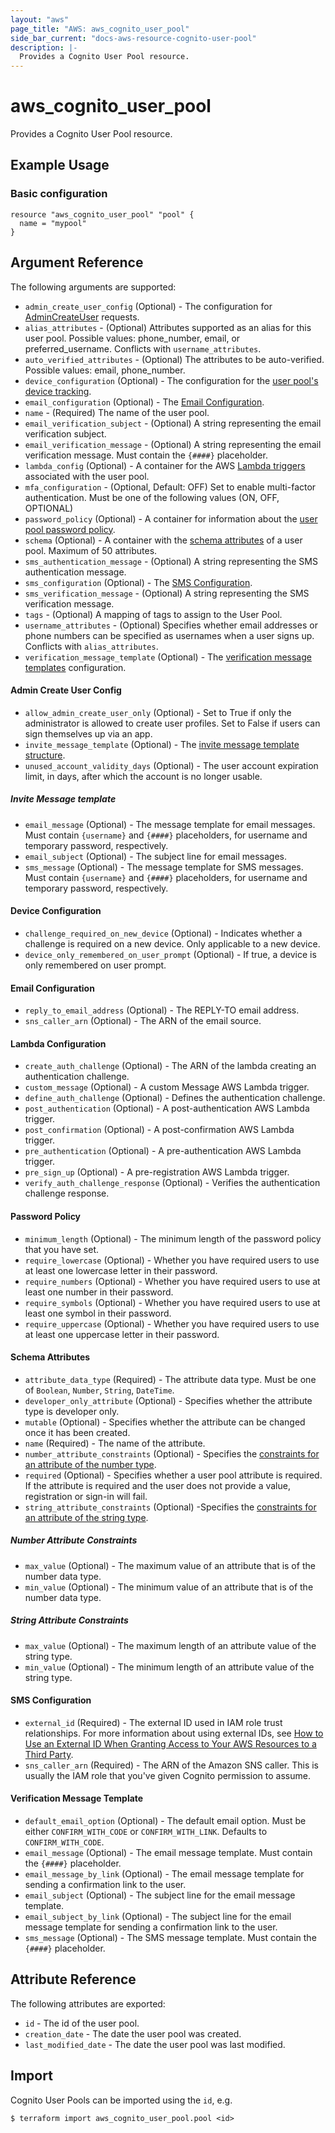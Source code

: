 ```yaml
---
layout: "aws"
page_title: "AWS: aws_cognito_user_pool"
side_bar_current: "docs-aws-resource-cognito-user-pool"
description: |-
  Provides a Cognito User Pool resource.
---
```


# aws_cognito_user_pool

Provides a Cognito User Pool resource.

## Example Usage

### Basic configuration

```hcl
resource "aws_cognito_user_pool" "pool" {
  name = "mypool"
}
```

## Argument Reference

The following arguments are supported:

* `admin_create_user_config` (Optional) - The configuration for [AdminCreateUser](#admin-create-user-config) requests.
* `alias_attributes` - (Optional) Attributes supported as an alias for this user pool. Possible values: phone_number, email, or preferred_username. Conflicts with `username_attributes`.
* `auto_verified_attributes` - (Optional) The attributes to be auto-verified. Possible values: email, phone_number.
* `device_configuration` (Optional) - The configuration for the [user pool's device tracking](#device-configuration).
* `email_configuration` (Optional) - The [Email Configuration](#email-configuration).
* `name` - (Required) The name of the user pool.
* `email_verification_subject` - (Optional) A string representing the email verification subject.
* `email_verification_message` - (Optional) A string representing the email verification message. Must contain the `{####}` placeholder.
* `lambda_config` (Optional) - A container for the AWS [Lambda triggers](#lambda-configuration) associated with the user pool.
* `mfa_configuration` - (Optional, Default: OFF) Set to enable multi-factor authentication. Must be one of the following values (ON, OFF, OPTIONAL)
* `password_policy` (Optional) - A container for information about the [user pool password policy](#password-policy).
* `schema` (Optional) - A container with the [schema attributes](#schema-attributes) of a user pool. Maximum of 50 attributes.
* `sms_authentication_message` - (Optional) A string representing the SMS authentication message.
* `sms_configuration` (Optional) - The [SMS Configuration](#sms-configuration).
* `sms_verification_message` - (Optional) A string representing the SMS verification message.
* `tags` - (Optional) A mapping of tags to assign to the User Pool.
* `username_attributes` - (Optional) Specifies whether email addresses or phone numbers can be specified as usernames when a user signs up. Conflicts with `alias_attributes`.
* `verification_message_template` (Optional) - The [verification message templates](#verification-message-template) configuration.

#### Admin Create User Config

  * `allow_admin_create_user_only` (Optional) - Set to True if only the administrator is allowed to create user profiles. Set to False if users can sign themselves up via an app.
  * `invite_message_template` (Optional) - The [invite message template structure](#invite-message-template).
  * `unused_account_validity_days` (Optional) - The user account expiration limit, in days, after which the account is no longer usable.

##### Invite Message template

  * `email_message` (Optional) - The message template for email messages. Must contain `{username}` and `{####}` placeholders, for username and temporary password, respectively.
  * `email_subject` (Optional) - The subject line for email messages.
  * `sms_message` (Optional) - The message template for SMS messages. Must contain `{username}` and `{####}` placeholders, for username and temporary password, respectively.

#### Device Configuration

  * `challenge_required_on_new_device` (Optional) - Indicates whether a challenge is required on a new device. Only applicable to a new device.
  * `device_only_remembered_on_user_prompt` (Optional) - If true, a device is only remembered on user prompt.

#### Email Configuration

  * `reply_to_email_address` (Optional) - The REPLY-TO email address.
  * `sns_caller_arn` (Optional) - The ARN of the email source.

#### Lambda Configuration

  * `create_auth_challenge` (Optional) - The ARN of the lambda creating an authentication challenge.
  * `custom_message` (Optional) - A custom Message AWS Lambda trigger.
  * `define_auth_challenge` (Optional) - Defines the authentication challenge.
  * `post_authentication` (Optional) - A post-authentication AWS Lambda trigger.
  * `post_confirmation` (Optional) - A post-confirmation AWS Lambda trigger.
  * `pre_authentication` (Optional) - A pre-authentication AWS Lambda trigger.
  * `pre_sign_up` (Optional) - A pre-registration AWS Lambda trigger.
  * `verify_auth_challenge_response` (Optional) - Verifies the authentication challenge response.

#### Password Policy

  * `minimum_length` (Optional) - The minimum length of the password policy that you have set.
  * `require_lowercase` (Optional) - Whether you have required users to use at least one lowercase letter in their password.
  * `require_numbers` (Optional) - Whether you have required users to use at least one number in their password.
  * `require_symbols` (Optional) - Whether you have required users to use at least one symbol in their password.
  * `require_uppercase` (Optional) - Whether you have required users to use at least one uppercase letter in their password.

#### Schema Attributes

  * `attribute_data_type` (Required) - The attribute data type. Must be one of `Boolean`, `Number`, `String`, `DateTime`.
  * `developer_only_attribute` (Optional) - Specifies whether the attribute type is developer only.
  * `mutable` (Optional) - Specifies whether the attribute can be changed once it has been created.
  * `name` (Required) - The name of the attribute.
  * `number_attribute_constraints` (Optional) - Specifies the [constraints for an attribute of the number type](#number-attribute-constraints).
  * `required` (Optional) - Specifies whether a user pool attribute is required. If the attribute is required and the user does not provide a value, registration or sign-in will fail.
  * `string_attribute_constraints` (Optional) -Specifies the [constraints for an attribute of the string type](#string-attribute-constraints).

##### Number Attribute Constraints

  * `max_value` (Optional) - The maximum value of an attribute that is of the number data type.
  * `min_value` (Optional) - The minimum value of an attribute that is of the number data type.

##### String Attribute Constraints

  * `max_value` (Optional) - The maximum length of an attribute value of the string type.
  * `min_value` (Optional) - The minimum length of an attribute value of the string type.

#### SMS Configuration

  * `external_id` (Required) - The external ID used in IAM role trust relationships. For more information about using external IDs, see [How to Use an External ID When Granting Access to Your AWS Resources to a Third Party](http://docs.aws.amazon.com/IAM/latest/UserGuide/id_roles_create_for-user_externalid.html).
  * `sns_caller_arn` (Required) - The ARN of the Amazon SNS caller. This is usually the IAM role that you've given Cognito permission to assume.

#### Verification Message Template

  * `default_email_option` (Optional) - The default email option. Must be either `CONFIRM_WITH_CODE` or `CONFIRM_WITH_LINK`. Defaults to `CONFIRM_WITH_CODE`.
  * `email_message` (Optional) - The email message template. Must contain the `{####}` placeholder.
  * `email_message_by_link` (Optional) - The email message template for sending a confirmation link to the user.
  * `email_subject` (Optional) - The subject line for the email message template.
  * `email_subject_by_link` (Optional) - The subject line for the email message template for sending a confirmation link to the user.
  * `sms_message` (Optional) - The SMS message template. Must contain the `{####}` placeholder.

## Attribute Reference

The following attributes are exported:

* `id` - The id of the user pool.
* `creation_date` - The date the user pool was created.
* `last_modified_date` - The date the user pool was last modified.

## Import

Cognito User Pools can be imported using the `id`, e.g.

```
$ terraform import aws_cognito_user_pool.pool <id>
```
